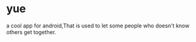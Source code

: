 yue
===

a cool app for android,That is used to let some people who doesn't know others get together.
